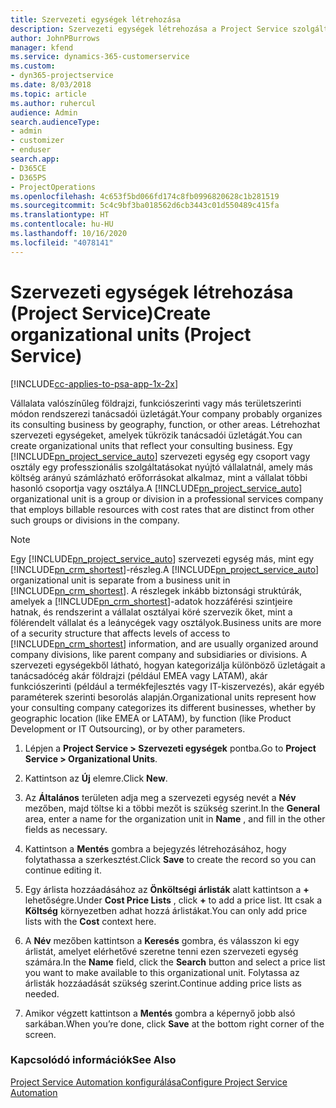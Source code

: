 ```yaml
---
title: Szervezeti egységek létrehozása
description: Szervezeti egységek létrehozása a Project Service szolgáltatásban
author: JohnPBurrows
manager: kfend
ms.service: dynamics-365-customerservice
ms.custom:
- dyn365-projectservice
ms.date: 8/03/2018
ms.topic: article
ms.author: ruhercul
audience: Admin
search.audienceType:
- admin
- customizer
- enduser
search.app:
- D365CE
- D365PS
- ProjectOperations
ms.openlocfilehash: 4c653f5bd066fd174c8fb0996820628c1b281519
ms.sourcegitcommit: 5c4c9bf3ba018562d6cb3443c01d550489c415fa
ms.translationtype: HT
ms.contentlocale: hu-HU
ms.lasthandoff: 10/16/2020
ms.locfileid: "4078141"
---
```

# <a name="create-organizational-units-project-service"></a><span data-ttu-id="e1b68-103">Szervezeti egységek létrehozása (Project Service)</span><span class="sxs-lookup"><span data-stu-id="e1b68-103">Create organizational units (Project Service)</span></span>

[!INCLUDE[cc-applies-to-psa-app-1x-2x](../includes/cc-applies-to-psa-app-1x-2x.md)]

<span data-ttu-id="e1b68-104">Vállalata valószínűleg földrajzi, funkciószerinti vagy más területszerinti módon rendszerezi tanácsadói üzletágát.</span><span class="sxs-lookup"><span data-stu-id="e1b68-104">Your company probably organizes its consulting business by geography, function, or other areas.</span></span> <span data-ttu-id="e1b68-105">Létrehozhat szervezeti egységeket, amelyek tükrözik tanácsadói üzletágát.</span><span class="sxs-lookup"><span data-stu-id="e1b68-105">You can create organizational units that reflect your consulting business.</span></span> <span data-ttu-id="e1b68-106">Egy [!INCLUDE[pn_project_service_auto](../includes/pn-project-service-auto.md)] szervezeti egység egy csoport vagy osztály egy professzionális szolgáltatásokat nyújtó vállalatnál, amely más költség arányú számlázható erőforrásokat alkalmaz, mint a vállalat többi hasonló csoportja vagy osztálya.</span><span class="sxs-lookup"><span data-stu-id="e1b68-106">A [!INCLUDE[pn_project_service_auto](../includes/pn-project-service-auto.md)] organizational unit is a group or division in a professional services company that employs billable resources with cost rates that are distinct from other such groups or divisions in the company.</span></span>  
  
> [!NOTE]
>  <span data-ttu-id="e1b68-107">Egy [!INCLUDE[pn_project_service_auto](../includes/pn-project-service-auto.md)] szervezeti egység más, mint egy [!INCLUDE[pn_crm_shortest](../includes/pn-crm-shortest.md)]-részleg.</span><span class="sxs-lookup"><span data-stu-id="e1b68-107">A [!INCLUDE[pn_project_service_auto](../includes/pn-project-service-auto.md)] organizational unit is separate from a business unit in [!INCLUDE[pn_crm_shortest](../includes/pn-crm-shortest.md)].</span></span> <span data-ttu-id="e1b68-108">A részlegek inkább biztonsági struktúrák, amelyek a [!INCLUDE[pn_crm_shortest](../includes/pn-crm-shortest.md)]-adatok hozzáférési szintjeire hatnak, és rendszerint a vállalat osztályai köré szervezik őket, mint a fölérendelt vállalat és a leánycégek vagy osztályok.</span><span class="sxs-lookup"><span data-stu-id="e1b68-108">Business units are more of a security structure that affects levels of access to [!INCLUDE[pn_crm_shortest](../includes/pn-crm-shortest.md)] information, and are usually organized around company divisions, like parent company and subsidiaries or divisions.</span></span> <span data-ttu-id="e1b68-109">A szervezeti egységekből látható, hogyan kategorizálja különböző üzletágait a tanácsadócég akár földrajzi (például EMEA vagy LATAM), akár funkciószerinti (például a termékfejlesztés vagy IT-kiszervezés), akár egyéb paraméterek szerinti besorolás alapján.</span><span class="sxs-lookup"><span data-stu-id="e1b68-109">Organizational units represent how your consulting company categorizes its different businesses, whether by geographic location (like EMEA or LATAM), by function (like Product Development or IT Outsourcing), or by other parameters.</span></span>  
  
1.  <span data-ttu-id="e1b68-110">Lépjen a **Project Service > Szervezeti egységek** pontba.</span><span class="sxs-lookup"><span data-stu-id="e1b68-110">Go to **Project Service > Organizational Units**.</span></span>  
  
2.  <span data-ttu-id="e1b68-111">Kattintson az **Új** elemre.</span><span class="sxs-lookup"><span data-stu-id="e1b68-111">Click **New**.</span></span>  
  
3.  <span data-ttu-id="e1b68-112">Az **Általános** területen adja meg a szervezeti egység nevét a **Név** mezőben, majd töltse ki a többi mezőt is szükség szerint.</span><span class="sxs-lookup"><span data-stu-id="e1b68-112">In the **General** area, enter a name for the organization unit in **Name** , and fill in the other fields as necessary.</span></span>  
  
4.  <span data-ttu-id="e1b68-113">Kattintson a **Mentés** gombra a bejegyzés létrehozásához, hogy folytathassa a szerkesztést.</span><span class="sxs-lookup"><span data-stu-id="e1b68-113">Click **Save** to create the record so you can continue editing it.</span></span>  
  
5.  <span data-ttu-id="e1b68-114">Egy árlista hozzáadásához az **Önköltségi árlisták** alatt kattintson a **+** lehetőségre.</span><span class="sxs-lookup"><span data-stu-id="e1b68-114">Under **Cost Price Lists** , click **+** to add a price list.</span></span> <span data-ttu-id="e1b68-115">Itt csak a **Költség** környezetben adhat hozzá árlistákat.</span><span class="sxs-lookup"><span data-stu-id="e1b68-115">You can only add price lists with the **Cost** context here.</span></span>  
  
6.  <span data-ttu-id="e1b68-116">A **Név** mezőben kattintson a **Keresés** gombra, és válasszon ki egy árlistát, amelyet elérhetővé szeretne tenni ezen szervezeti egység számára.</span><span class="sxs-lookup"><span data-stu-id="e1b68-116">In the **Name** field, click the **Search** button and select a price list you want to make available to this organizational unit.</span></span> <span data-ttu-id="e1b68-117">Folytassa az árlisták hozzáadását szükség szerint.</span><span class="sxs-lookup"><span data-stu-id="e1b68-117">Continue adding price lists as needed.</span></span>  
  
7.  <span data-ttu-id="e1b68-118">Amikor végzett kattintson a **Mentés** gombra a képernyő jobb alsó sarkában.</span><span class="sxs-lookup"><span data-stu-id="e1b68-118">When you’re done, click **Save** at the bottom right corner of the screen.</span></span>  
  
### <a name="see-also"></a><span data-ttu-id="e1b68-119">Kapcsolódó információk</span><span class="sxs-lookup"><span data-stu-id="e1b68-119">See Also</span></span>  
 [<span data-ttu-id="e1b68-120">Project Service Automation konfigurálása</span><span class="sxs-lookup"><span data-stu-id="e1b68-120">Configure Project Service Automation</span></span>](../psa/configure.md)
